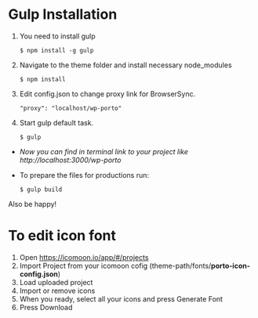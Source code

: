 # Gulp Installation 
1. You need to install gulp

    ```
    $ npm install -g gulp
    ```

2. Navigate to the theme folder and install necessary node_modules
    ```
    $ npm install
    ```

3. Edit config.json to change proxy link for BrowserSync.

    ```
    "proxy": "localhost/wp-porto"
    ```

4. Start gulp default task.

    ```
    $ gulp 
    ```

* *Now you can find in terminal link to your project like http://localhost:3000/wp-porto*

* To  prepare the files for productions run:

    ```
    $ gulp build
    ```

Also be happy!


# To edit icon font

1. Open https://icomoon.io/app/#/projects 
2. Import Project from your icomoon cofig (theme-path/fonts/**porto-icon-config.json**)
3. Load uploaded project
4. Import or remove icons
5. When you ready, select all your icons and press Generate Font 
6. Press Download
